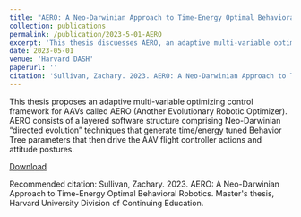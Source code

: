 ```yaml
---
title: "AERO: A Neo-Darwinian Approach to Time-Energy Optimal Behavioral Robotics"
collection: publications
permalink: /publication/2023-5-01-AERO
excerpt: 'This thesis discuesses AERO, an adaptive multi-variable optimizing control framework for AAVs.'
date: 2023-05-01
venue: 'Harvard DASH'
paperurl: ''
citation: 'Sullivan, Zachary. 2023. AERO: A Neo-Darwinian Approach to Time-Energy Optimal Behavioral Robotics. Master's thesis, Harvard University Division of Continuing Education.'
---
```

This thesis proposes an adaptive multi-variable optimizing control framework for AAVs called AERO (Another Evolutionary Robotic Optimizer). AERO consists of a layered software structure comprising Neo-Darwinian “directed evolution” techniques that generate time/energy tuned Behavior Tree parameters that then drive the AAV flight controller actions and attitude postures.

[Download](https://dash.harvard.edu/handle/1/37374997)

Recommended citation: Sullivan, Zachary. 2023. AERO: A Neo-Darwinian Approach to Time-Energy Optimal Behavioral Robotics. Master's thesis, Harvard University Division of Continuing Education.
